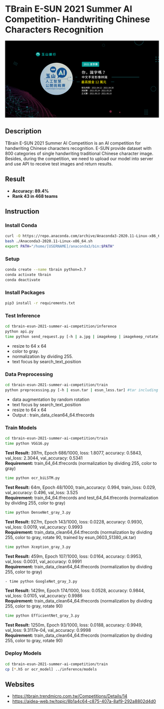 # TBrain E-SUN 2021 Summer AI Competition- Handwriting Chinese Characters Recognition
![E-SUN Competition](https://github.com/ywtai/tbrain-esun-2021-summer-ai-competition/blob/main/image/tbrain.png?raw=true)

## Description
TBrain E-SUN 2021 Summer AI Competition is an AI competition for handwriting Chinese characters recognition. E-SUN provide dataset with 800 categories of single handwriting traditional Chinese character image. Besides, during the competition, we need to upload our model into server and use API to receive test images and return results.


## Result 
- **Accuracy: 89.4%**
- **Rank 43 in 468 teams**


## Instruction

### Install Conda
```bash
curl -O https://repo.anaconda.com/archive/Anaconda3-2020.11-Linux-x86_64.sh
bash ./Anaconda3-2020.11-Linux-x86_64.sh
export PATH="/home/[USERNAME]/anaconda3/bin:$PATH"
```


### Setup
```bash
conda create --name tbrain python=3.7
conda activate tbrain
conda deactivate
```

### Install Packages
```bash
pip3 install -r requirements.txt
```

### Test Inference
```bash
cd tbrain-esun-2021-summer-ai-competition/inference
python api.py
time python send_request.py [-h | a.jpg | imagekeep | imagekeep_rotate]
```
- resize to 64 x 64
- color to gray.
- normalization by dividing 255.
- text focus by search_text_position


### Data Preprocessing
```bash
cd tbrain-esun-2021-summer-ai-competition/train
python preprocessing.py [-h | esun.tar | esun_less.tar] #tar including original images
```
- data augmentation by random rotation
- text focus by search_text_position
- resize to 64 x 64
- Output : train_data_clean64_64.tfrecords

### Train Models
```bash
cd tbrain-esun-2021-summer-ai-competition/train
time python VGG16.py
```
**Test Result:** 397m, Epoch 686/1000,  loss: 1.8077, accuracy: 0.5843,  val_loss: 2.3044, val_accuracy: 0.5341<br>
**Requirement:** train_64_64.tfrecords (normalization by dividing 255, color to gray)

```bash
time python ocr_biLSTM.py
```
**Test Result:** 64m, Epoch 48/1000, train_accuracy: 0.994, train_loss: 0.029, val_accuracy: 0.496, val_loss: 3.525<br>
**Requirement:** train_64_64.tfrecords and test_64_64.tfrecords (normalization by dividing 255, color to gray)

```bash
time python DenseNet_gray_3.py
```
**Test Result:** 927m, Epoch 143/1000, loss: 0.0228, accuracy: 0.9930, val_loss: 0.0019, val_accuracy: 0.9993<br>
**Requirement:** train_data_clean64_64.tfrecords (normalization by dividing 255, color to gray, rotate 90, trained by esun_0603_51380_ok.tar)

```bash
time python Xception_gray_3.py
```
**Test Result:** 459m, Epoch 107/1000, loss: 0.0164, accuracy: 0.9953, val_loss: 0.0031, val_accuracy: 0.9991<br>
**Requirement:** train_data_clean64_64.tfrecords (normalization by dividing 255, color to gray)

```bash
- time python GoogleNet_gray_3.py
```
**Test Result:** 1429m, Epoch 174/1000, loss: 0.0528, accuracy: 0.9844, val_loss: 0.0105, val_accuracy: 0.9986<br>
**Requirement:** train_data_clean64_64.tfrecords (normalization by dividing 255, color to gray, rotate 90)
```bash
time python EfficientNet_gray_3.py
```
**Test Result:** 1250m, Epoch 93/1000, loss: 0.0188, accuracy: 0.9949, val_loss: 9.3117e-04, val_accuracy: 0.9998<br>
**Requirement:** train_data_clean64_64.tfrecords (normalization by dividing 255, color to gray, rotate 90)

### Deploy Models
```bash
cd tbrain-esun-2021-summer-ai-competition/train
cp [*.h5 or ocr_model] ../inference/models
```

## Websites
- https://tbrain.trendmicro.com.tw/Competitions/Details/14
- https://aidea-web.tw/topic/8b1a4c64-c875-407a-8af9-292a8802d4d0
